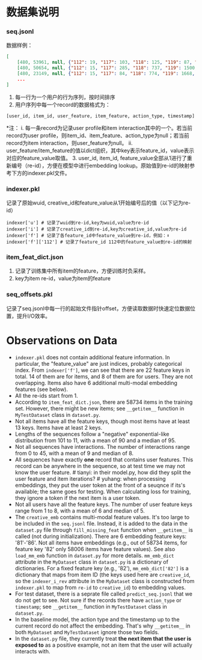 # 数据集说明

### seq.jsonl
数据样例：
```json
[
    [480, 53961, null, {"112": 19, "117": 103, "118": 125, "119": 87, "120": 126, "100": 2, "101": 40, "102": 8559, "122": 5998, "114": 16, "116": 1, "121": 52176, "111": 5630}, 0, 1746077791], 
    [480, 50654, null, {"112": 15, "117": 285, "118": 737, "119": 1500, "120": 1071, "100": 6, "101": 22, "102": 10420, "122": 2269, "114": 16, "115": 43, "116": 13, "121": 12734, "111": 6737}, 0, 1746094091], 
    [480, 23149, null, {"112": 15, "117": 84, "118": 774, "119": 1668, "120": 348, "100": 6, "101": 32, "102": 6372, "122": 2980, "114": 16, "116": 15, "121": 30438, "111": 34195}, 0, 1746225104],
    ...
]
```
1. 每一行为一个用户的行为序列，按时间排序
2. 用户序列中每一个record的数据格式为：
```
[user_id, item_id, user_feature, item_feature, action_type, timestamp]
```
*注：
    i. 每一条record为记录user profile和item interaction其中的一个。若当前record为user profile，则item_id、item_feature、action_type为null；若当前record为item interaction，则user_feature为null。
    ii. user_feature/item_feature的值以dict组织，其中key表示feature_id，value表示对应的feature_value取值。
3. user_id, item_id, feature_value全部从1进行了重新编号（re-id），方便在模型中进行embedding lookup。原始值到re-id的映射参考下方的indexer.pkl文件。

### indexer.pkl
记录了原始wuid, creative_id和feature_value从1开始编号后的值（以下记为re-id）
```
indexer['u'] # 记录了wuid到re-id,key为wuid,value为re-id
indexer['i'] # 记录了creative_id到re-id,key为creative_id,value为re-id
indexer['f'] # 记录了各feature_id中feature_value到re-id，例如：⬇️
indexer['f']['112'] # 记录了feature_id 112中的feature_value到re-id的映射
```

### item_feat_dict.json
1. 记录了训练集中所有item的feature，方便训练时负采样。
2. key为item re-id，value为item的feature

### seq_offsets.pkl
记录了seq.jsonl中每一行的起始文件指针offset，方便读取数据时快速定位数据位置，提升I/O效率。


# Observations on Data
* `indexer.pkl` does not contain additional feature information. In particular, the "feature_value" are just indices, probably categorical index. From `indexer['f']`, we can see that there are 22 feature keys in total. 14 of them are for items, and 8 of them are for users. They are not overlapping. Items also have 6 additional multi-modal embedding features (see below).
* All the re-ids start from 1.
* According to `item_feat_dict.json`, there are 58734 items in the training set. However, there might be new items; see `__getitem__` function in `MyTestDataset` class in `dataset.py`.
* Not all items have all the feature keys, though most items have at least 13 keys. Items have at least 2 keys.
* Lengths of the sequences follow a "negative" exponential-like distribution from 101 to 11, with a mean of 90 and a median of 95.
* Not all sequences have interactions. The number of interactions range from 0 to 45, with a mean of 9 and median of 8.
* All sequences have exactly **one** record that contains user features. This record can be anywhere in the sequence, so at test time we may not know the user feature. # tianyi: in their model.py, how did they split the user feature and item iterations? # yuhang: when processing embeddings, they put the user token at the front of a seuqnce if its's available; the same goes for testing. When calculating loss for training, they ignore a token if the next item is a user token.
* Not all users have all the feature keys. The number of user feature keys range from 1 to 8, with a mean of 6 and median of 5.
* The `creative_emb` contains multi-modal feature values. It's too large to be included in the `seq.jsonl` file. Instead, it is added to the data in the `dataset.py` file through `fill_missing_feat` function when `__getitem__` is called (not during initialization). There are 6 embedding feature keys: '81'-'86'. Not all items have embeddings (e.g., out of 58734 items, for feature key '82' only 58006 items have feature values). See also `load_mm_emb` function in `dataset.py` for more details. `mm_emb_dict` attribute in the `MyDataset` class in `dataset.py` is a dictionary of dictionaries. For a fixed feature key (e.g., '82'), `mm_emb_dict['82']` is a dictionary that maps from item ID (the keys used here are `creative_id`, so the `indexer_i_rev` attribute in the `MyDataset` class is constructed from `indexer.pkl` to map from `re-id` to `creative_id`) to embedding values. 
* For test dataset, there is a seprate file called `predict_seq.jsonl` that we do not get to see. Not sure if the records there have `action_type` or `timestamp`; see `__getitem__` function in `MyTestDataset` class in `dataset.py`.
* In the baseline model, the action type and the timestamp up to the current record do not affect the embedding. That's why `__getitem__` in both `MyDataset` and `MyTestDataset` ignore those two fields.
* In the `dataset.py` file, they currently treat **the next item that the user is exposed to** as a positive example, not an item that the user will actually interacts with. 
